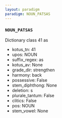 ```yaml
---
layout: paradigm
paradigm: NOUN_PATSAS
---
```

### ` NOUN_PATSAS `

Dictionary class 41 as
* kotus_tn: 41
* upos: NOUN
* suffix_regex: as
* kotus_av: None
* grade_dir: strengthen
* harmony: back
* possessive: False
* stem_diphthong: None
* deletion: s
* plurale_tantum: False
* clitics: False
* pos: NOUN
* stem_vowel: None

